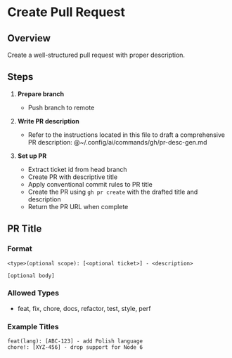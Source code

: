 # Create Pull Request

## Overview

Create a well-structured pull request with proper description.

## Steps

1. **Prepare branch**
   - Push branch to remote

2. **Write PR description**
   - Refer to the instructions located in this file to draft a comprehensive PR description: @~/.config/ai/commands/gh/pr-desc-gen.md

3. **Set up PR**
   - Extract ticket id from head branch
   - Create PR with descriptive title
   - Apply conventional commit rules to PR title
   - Create the PR using `gh pr create` with the drafted title and description
   - Return the PR URL when complete

## PR Title

### Format

```
<type>(optional scope): [<optional ticket>] - <description>

[optional body]
```

### Allowed Types

- feat, fix, chore, docs, refactor, test, style, perf

### Example Titles

```
feat(lang): [ABC-123] - add Polish language
chore!: [XYZ-456] - drop support for Node 6
```

